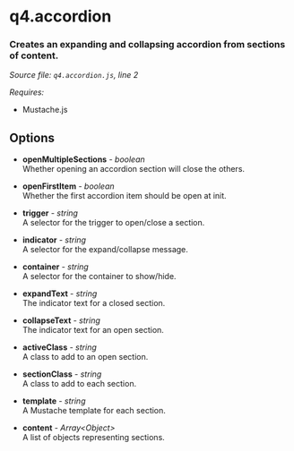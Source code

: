 # q4.accordion

### Creates an expanding and collapsing accordion from sections of content.

*Source file: `q4.accordion.js`, line 2*  

*Requires:*
- Mustache.js


## Options
- **openMultipleSections** - *boolean*  
Whether opening an accordion section will close the others.  

- **openFirstItem** - *boolean*  
Whether the first accordion item should be open at init.  

- **trigger** - *string*  
A selector for the trigger to open/close a section.  

- **indicator** - *string*  
A selector for the expand/collapse message.  

- **container** - *string*  
A selector for the container to show/hide.  

- **expandText** - *string*  
The indicator text for a closed section.  

- **collapseText** - *string*  
The indicator text for an open section.  

- **activeClass** - *string*  
A class to add to an open section.  

- **sectionClass** - *string*  
A class to add to each section.  

- **template** - *string*  
A Mustache template for each section.  

- **content** - *Array&lt;Object&gt;*  
A list of objects representing sections.  


